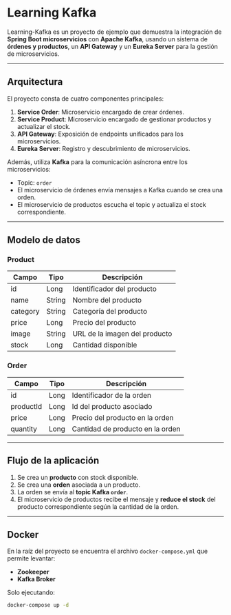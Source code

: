 # Learning Kafka

Learning-Kafka es un proyecto de ejemplo que demuestra la integración de **Spring Boot microservicios** con **Apache Kafka**, usando un sistema de **órdenes y productos**, un **API Gateway** y un **Eureka Server** para la gestión de microservicios.

---

## Arquitectura

El proyecto consta de cuatro componentes principales:

1. **Service Order**: Microservicio encargado de crear órdenes.
2. **Service Product**: Microservicio encargado de gestionar productos y actualizar el stock.
3. **API Gateway**: Exposición de endpoints unificados para los microservicios.
4. **Eureka Server**: Registro y descubrimiento de microservicios.

Además, utiliza **Kafka** para la comunicación asíncrona entre los microservicios:

- Topic: `order`
- El microservicio de órdenes envía mensajes a Kafka cuando se crea una orden.
- El microservicio de productos escucha el topic y actualiza el stock correspondiente.

---

## Modelo de datos

### Product
| Campo    | Tipo    | Descripción                  |
|----------|--------|------------------------------|
| id       | Long   | Identificador del producto   |
| name     | String | Nombre del producto          |
| category | String | Categoría del producto       |
| price    | Long   | Precio del producto          |
| image    | String | URL de la imagen del producto |
| stock    | Long   | Cantidad disponible          |

### Order
| Campo     | Tipo | Descripción                           |
|-----------|------|---------------------------------------|
| id        | Long | Identificador de la orden             |
| productId | Long | Id del producto asociado              |
| price     | Long | Precio del producto en la orden       |
| quantity  | Long | Cantidad de producto en la orden      |

---

## Flujo de la aplicación

1. Se crea un **producto** con stock disponible.
2. Se crea una **orden** asociada a un producto.
3. La orden se envía al **topic Kafka `order`**.
4. El microservicio de productos recibe el mensaje y **reduce el stock** del producto correspondiente según la cantidad de la orden.

---

## Docker

En la raíz del proyecto se encuentra el archivo `docker-compose.yml` que permite levantar:

- **Zookeeper**
- **Kafka Broker**

Solo ejecutando:

```bash
docker-compose up -d
